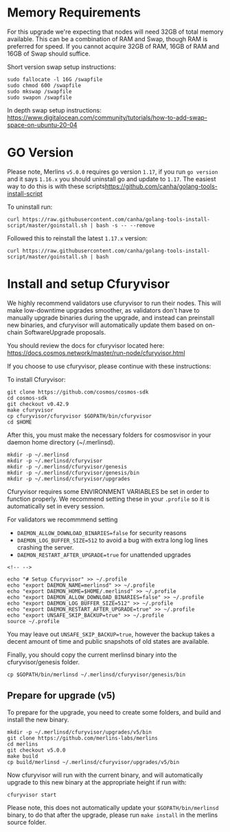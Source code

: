 # Memory Requirements

For this upgrade we're expecting that nodes will need 32GB of total
memory available. This can be a combination of RAM and Swap, though RAM
is preferred for speed. If you cannot acquire 32GB of RAM, 16GB of RAM
and 16GB of Swap should suffice.

Short version swap setup instructions:

    sudo fallocate -l 16G /swapfile
    sudo chmod 600 /swapfile
    sudo mkswap /swapfile
    sudo swapon /swapfile

In depth swap setup instructions:
<https://www.digitalocean.com/community/tutorials/how-to-add-swap-space-on-ubuntu-20-04>

# GO Version

Please note, Merlins `v5.0.0` requires go version `1.17`, if you run
`go version` and it says `1.16.x` you should uninstall go and update to
`1.17`. The easiest way to do this is with these
scripts<https://github.com/canha/golang-tools-install-script>

To uninstall run:

`curl https://raw.githubusercontent.com/canha/golang-tools-install-script/master/goinstall.sh | bash -s -- --remove`

Followed this to reinstall the latest `1.17.x` version:

`curl https://raw.githubusercontent.com/canha/golang-tools-install-script/master/goinstall.sh | bash`

# Install and setup Cfuryvisor

We highly recommend validators use cfuryvisor to run their nodes. This
will make low-downtime upgrades smoother, as validators don't have to
manually upgrade binaries during the upgrade, and instead can preinstall
new binaries, and cfuryvisor will automatically update them based on
on-chain SoftwareUpgrade proposals.

You should review the docs for cfuryvisor located here:
<https://docs.cosmos.network/master/run-node/cfuryvisor.html>

If you choose to use cfuryvisor, please continue with these
instructions:

To install Cfuryvisor:

    git clone https://github.com/cosmos/cosmos-sdk
    cd cosmos-sdk
    git checkout v0.42.9
    make cfuryvisor
    cp cfuryvisor/cfuryvisor $GOPATH/bin/cfuryvisor
    cd $HOME

After this, you must make the necessary folders for cosmosvisor in your
daemon home directory (\~/.merlinsd).

``` {.sh}
mkdir -p ~/.merlinsd
mkdir -p ~/.merlinsd/cfuryvisor
mkdir -p ~/.merlinsd/cfuryvisor/genesis
mkdir -p ~/.merlinsd/cfuryvisor/genesis/bin
mkdir -p ~/.merlinsd/cfuryvisor/upgrades
```

Cfuryvisor requires some ENVIRONMENT VARIABLES be set in order to
function properly. We recommend setting these in your `.profile` so it
is automatically set in every session.

For validators we recommmend setting

- `DAEMON_ALLOW_DOWNLOAD_BINARIES=false` for security reasons
- `DAEMON_LOG_BUFFER_SIZE=512` to avoid a bug with extra long log
    lines crashing the server.
- `DAEMON_RESTART_AFTER_UPGRADE=true` for unattended upgrades

```{=html}
<!-- -->
```

    echo "# Setup Cfuryvisor" >> ~/.profile
    echo "export DAEMON_NAME=merlinsd" >> ~/.profile
    echo "export DAEMON_HOME=$HOME/.merlinsd" >> ~/.profile
    echo "export DAEMON_ALLOW_DOWNLOAD_BINARIES=false" >> ~/.profile
    echo "export DAEMON_LOG_BUFFER_SIZE=512" >> ~/.profile
    echo "export DAEMON_RESTART_AFTER_UPGRADE=true" >> ~/.profile
    echo "export UNSAFE_SKIP_BACKUP=true" >> ~/.profile
    source ~/.profile

You may leave out `UNSAFE_SKIP_BACKUP=true`, however the backup takes a
decent amount of time and public snapshots of old states are available.

Finally, you should copy the current merlinsd binary into the
cfuryvisor/genesis folder.

    cp $GOPATH/bin/merlinsd ~/.merlinsd/cfuryvisor/genesis/bin

## Prepare for upgrade (v5)

To prepare for the upgrade, you need to create some folders, and build
and install the new binary.

    mkdir -p ~/.merlinsd/cfuryvisor/upgrades/v5/bin
    git clone https://github.com/merlins-labs/merlins
    cd merlins
    git checkout v5.0.0
    make build
    cp build/merlinsd ~/.merlinsd/cfuryvisor/upgrades/v5/bin

Now cfuryvisor will run with the current binary, and will automatically
upgrade to this new binary at the appropriate height if run with:

    cfuryvisor start

Please note, this does not automatically update your
`$GOPATH/bin/merlinsd` binary, to do that after the upgrade, please run
`make install` in the merlins source folder.
